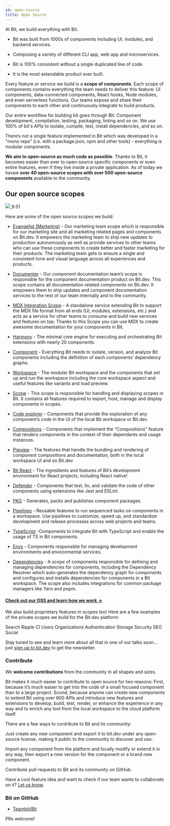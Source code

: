 ```yaml
---
id: open-source
title: Open Source
---
```


At Bit, we build everything with Bit.  

- Bit was built from 1000s of components including UI, modules, and backend services.  

- Composing a variety of different CLI app, web app and microservices.  

- Bit is 100% consistent without a single duplicated line of code. 

- It is the most extendable product ever built.  

Every feature or service we build is a **scope of components**. Each scope of components contains everything the team needs to deliver this feature: UI components, data-connected components, React hooks, Node modules, and even serverless functions. Our teams expose and share their components to each other and continuously integrate to build products.  

Our entire workflow for building bit goes through Bit: Component development, compilation, testing, packaging, linting and so on. We use 100% of bit's APIs to isolate, compile, test, install dependencies, and so on.  

There’s not a single feature implemented in Bit which was developed in a "mono repo" (i.e. with a package.json, npm and other tools) - everything is modular components.  

**We aim to open-source as much code as possible**. Thanks to Bit, it becomes easier than ever to open-source specific components or even entire features, even if they live inside a private application. As of today we havשׂe **over 40 open-source scopes with over 500 open-source components** available to the community.

## Our open source scopes

<a href="https://bit.dev/teambit/~collections">
    <img src="https://storage.googleapis.com/static.bit.dev/harmony-docs/teambit-org.png"></img>
</a>
9:51

Here are some of the open source scopes we build:  

- [Evangelist (Marketing)](https://bit.dev/teambit/evangelist) - Our marketing team scope which is responsible for our marketing site and all marketing related pages and components on Bit.dev. It empowers the marketing team to ship new updates to production autonomously as well as provide services to other teams who can use these components to create better and faster marketing for their products. The marketing team gets to ensure a single and consistent tone and visual language across all experiences and products.  

- [Documenter](https://bit.dev/teambit/documenter) - Our component documentation team’s scope is responsible for the component documentation product on Bit.dev. This scope contains all documentation related components on Bit.dev. It empowers them to ship updates and component documentation services to the rest of our team internally and to the community.  

- [MDX Integration Scope](https://bit.dev/teambit/mdx) - A standalone service extending Bit to support the MDX file format from all ends (UI, modules, extensions, etc.) and acts as a service for other teams to consume and build new services and features on top. Thanks to this Scope you can use MDX to create awesome documentation for your components in Bit.  

- [Harmony](https://bit.dev/teambit/documenter) - The minimal core engine for executing and orchestrating Bit extensions with nearly 20 components.  

- [Component](https://bit.dev/teambit/component) - Everything Bit needs to isolate, version, and analyze Bit components including the definition of each components’ dependency graphs.  

- [Workspace](https://bit.dev/teambit/workspace) - The modular Bit workspace and the components that set up and run the workspace including the core workspace aspect and useful features like variants and load preview.  

- [Scope](https://bit.dev/teambit/workspace) - This scope is responsible for handling and displaying scopes in Bit. It contains all features required to export, host, manage and display components in scopes.  

- [Code explorer](https://bit.dev/teambit/code) - Components that provide the exploration of any component’s code in the UI of the local Bit workspace or Bit.dev.  

- [Compositions](https://bit.dev/teambit/compositions) - Components that implement the “Compositions” feature that renders components in the context of their dependants and usage instances.  

- [Preview](https://bit.dev/teambit/preview) - The features that handle the bundling and rendering of component compositions and documentation, both in the local workspace UI and on Bit.dev  

- [Bit React](https://bit.dev/teambit/react) - The ingredients and features of Bit’s development environment for React projects, including React native!  

- [Defender](https://bit.dev/teambit/defender) - Components that test, lin, and validate the code of other components using extensions like Jest and ESLint.  

- [PKG](https://bit.dev/teambit/pkg) - Generates, packs and publishes component packages.  

- [Pipelines](https://bit.dev/teambit/pipelines) - Reusable features to run sequenced tasks on components in a workspace. Use pipelines to customize, speed up, and standardize development and release processes across web projects and teams.  

- [TypeScript](https://bit.dev/teambit/typescript) -Components to integrate Bit with TypeScript and enable the usage of TS in Bit components.  
- [Envs](https://bit.dev/teambit/envs) - Components responsible for managing development environments and environmental services.  

- [Dependencies](https://bit.dev/teambit/dependencies) - A scope of components responsible for defining and managing dependencies for components, including the Dependency Resolver which auto-generates the dependency graph for components and configures and installs dependencies for components in a Bit workspace. The scope also includes integrations for common package managers like Yarn and pnpm.  

#### [Check out our OSS and learn how we work ->](https://bit.dev/teambit)

We also build proprietary features in scopes too! Here are a few examples of the private scopes we build for the Bit.dev platform:

Search
Ripple CI
Users
Organizations
Authentication
Storage
Security
SEO
Social

Stay tuned to see and learn more about all that in one of our talks soon… just [sign up to bit.dev](https://bit.dev/) to get the newsletter.


### Contribute

We **welcome contributions** from the community in all shapes and sizes.  

Bit makes it much easier to contribute to open source for two reasons: First, because it’s much easier to get into the code of a small focused component than to a large project. Scond, because anyone can create new components to extend Bit using over 600 APIs and introduce new features and extensions to develop, build, test, render, or enhance the experience in any way and to enrich any tool from the local workspace to the cloud platform itself.  

There are a few ways to contribute to Bit and its community:  

Just create any new component and export it to bit.dev under any open-source license, making it public to the community to discover and use.  

Import any component from the platform and locally modify or extend it in any way, then export a new version for the component or a brand new component.  

Contribute pull-requests to Bit and its community on GitHub.  

Have a cool feature idea and want to check if our team wants to collaborate on it? [Let us know](https://bit.dev/support).


### Bit on GitHub

- [Teambit/Bit](https://github.com/teambit/bit)

PRs welcome!
